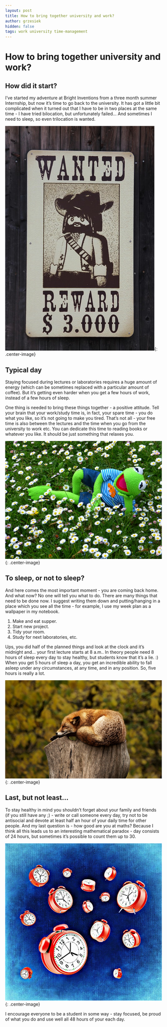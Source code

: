 ```yaml
---
layout: post
title: How to bring together university and work?
author: grzesiek
hidden: false
tags: work university time-management
---
```


# How to bring together university and work?

## How did it start?

I’ve started my adventure at Bright Inventions from a three month summer Internship, but now it’s time to go back to the university. It has got a little bit complicated when it turned out that I have to be in two places at the same time - I have tried bilocation, but unfortunately failed… And sometimes I need to sleep, so even trilocation is wanted.


![wantedImage](/images/how-to-bring-together-university-and-work/wanted.jpg){: .center-image}

## Typical day

Staying focused during lectures or laboratories requires a huge amount of energy (which can be sometimes replaced with a particular amount of coffee). But it’s getting even harder when you get a few hours of work, instead of a few hours of sleep.

One thing is needed to bring these things together - a positive attitude. Tell your brain that your work/study time is, in fact,  your spare time - you do what you like, so it’s not going to make you tired. That’s not all - your free time is also between the lectures and the time when you go from the university to work etc. You can dedicate this time to reading books or whatever you like. It should be just something that relaxes you. 

![relaxImage](/images/how-to-bring-together-university-and-work/relax.jpg){: .center-image}

## To sleep, or not to sleep?

And here comes the most important moment - you are coming back home. And what now? No one will tell you what to do. There are many things that need to be done now. I suggest writing them down and putting/hanging in a place which you see all the time - for example, I use my week plan as a wallpaper in my notebook.

1. Make and eat supper.
2. Start new project.
3. Tidy your room.
4. Study for next laboratories, etc.

Ups, you did half of the planned things and look at the clock and it’s midnight and... your first lecture starts at 8 a.m.. In theory people need 8 hours of sleep every day to stay healthy, but students know that it’s a lie. :)  When you get 5 hours of sleep a day, you get an incredible ability to fall asleep under any circumstances, at any time, and in any position. So, five hours is really a lot. 

![sleepImage](/images/how-to-bring-together-university-and-work/sleep.jpg){: .center-image}

## Last, but not least...

To stay healthy in mind you shouldn’t forget about your family and friends (if you still have any ;) - write or call someone every day, try not to be antisocial and devote at least half an hour of your daily time for other people. 
And my last question is - how good are you at maths? Because I think all this leads us to an interesting mathematical paradox - day consists of 24 hours, but sometimes it’s possible to count them up to 30.


![timeImage](/images/how-to-bring-together-university-and-work/time.jpg){: .center-image}


I encourage everyone to be a student in some way - stay focused, be proud of what you do and use well all 48 hours of your each day. 
